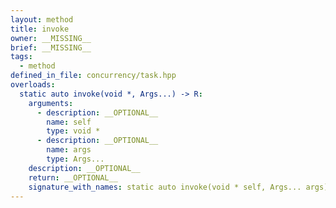 ```yaml
---
layout: method
title: invoke
owner: __MISSING__
brief: __MISSING__
tags:
  - method
defined_in_file: concurrency/task.hpp
overloads:
  static auto invoke(void *, Args...) -> R:
    arguments:
      - description: __OPTIONAL__
        name: self
        type: void *
      - description: __OPTIONAL__
        name: args
        type: Args...
    description: __OPTIONAL__
    return: __OPTIONAL__
    signature_with_names: static auto invoke(void * self, Args... args) -> R
---
```


